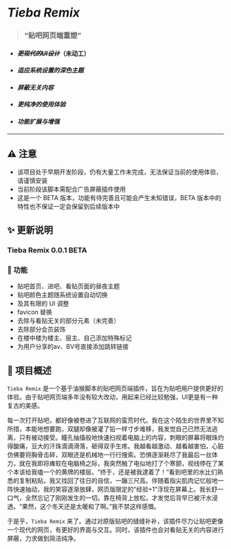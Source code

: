 # *Tieba Remix*

> ### “贴吧网页端重塑”
+ #### ~~*更现代的UI设计*~~（未动工）
+ #### *适应系统设置的深色主题*
+ #### *屏蔽无关内容*
+ #### *更纯净的使用体验*
+ #### *功能扩展与增强*

---

## ⚠ 注意

+ 该项目处于早期开发阶段，仍有大量工作未完成，无法保证当前的使用体验，请谨慎安装
+ 当前阶段该脚本需配合广告屏蔽插件使用
+ 这是一个 BETA 版本，功能有待完善且可能会产生未知错误，BETA 版本中的特性也不保证一定会保留到后续版本中

## ✨ 更新说明

### Tieba Remix 0.0.1 BETA

### 🧩 功能

+ 贴吧首页、进吧、看贴页面的昼夜主题
+ 贴吧颜色主题随系统设置自动切换
+ 及其有限的 UI 调整
+ favicon 替换
+ 去除与看贴无关的部分元素（未完善）
+ 去除部分会员装饰
+ 在楼中楼为楼主、层主、自己添加特殊标记
+ 为用户分享的av、BV号直接添加跳转链接

## 📙 项目概述

`Tieba Remix` 是一个基于油猴脚本的贴吧网页端插件，旨在为贴吧用户提供更好的体验。由于贴吧网页端多年没有较大改动，用起来已经比较勉强，UI更是有一种复古的美感。

每一次打开贴吧，都好像被卷进了互联网的蛮荒时代。我在这个陌生的世界里不知所措，本能地想要跑，双腿却像被灌了铅一样寸步难移，我发觉自己已然无法逃离，只有被动接受。瞳孔抽搐般地快速扫视着电脑上的内容，刺眼的屏幕将眼珠灼得酸痛，豆大的汗珠滴滴滑落，砸得双手生疼。我越看越激动、越看越害怕，心脏仿佛要将胸骨击碎，双眼还是机械地一行行搜索。恐惧逐渐耗尽了我最后一丝体力，就在我即将瘫软在电脑椅之际，我突然触了电似地打了个寒颤，视线停在了某个本该给我嗑一个的黄牌的楼层。“终于，还是被我逮着了！”看到吧里的水比们熟悉的复制粘贴，我又找回了往日的自信，一蹦三尺高。伴随着指尖肌肉记忆般地一阵快速抽动，我的笑容逐渐放肆，网页版限定的“经验+1”浮现在屏幕上。我长舒一口气，全然忘记了刚刚发生的一切。靠在椅背上放松，才发觉后背早已被汗水浸透。“果然，这个冬天还是太暖和了啊。”我不禁这样感慨。

于是乎，`Tieba Remix` 来了。通过对原版贴吧的缝缝补补，该插件尽力让贴吧更像一个现代的网页，有更好的界面与交互。同时，该插件也会对看贴无关的内容进行屏蔽，力求做到简洁纯净。
